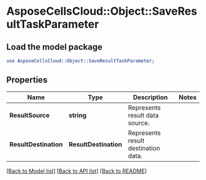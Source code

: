 # AsposeCellsCloud::Object::SaveResultTaskParameter 

## Load the model package
```perl
use AsposeCellsCloud::Object::SaveResultTaskParameter;
```

## Properties
Name | Type | Description | Notes
------------ | ------------- | ------------- | -------------
**ResultSource** | **string** | Represents result data source. |
**ResultDestination** | **ResultDestination** | Represents result destination data. |  

[[Back to Model list]](../README.md#documentation-for-models) [[Back to API list]](../README.md#documentation-for-api-endpoints) [[Back to README]](../README.md)

